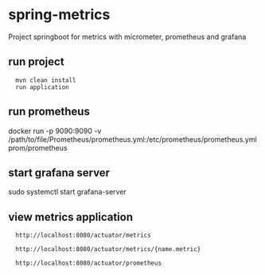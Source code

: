 # spring-metrics
Project springboot for metrics with micrometer, prometheus and grafana

## run project
      mvn clean install
      run application

## run prometheus
docker run -p 9090:9090 -v /path/to/file/Prometheus/prometheus.yml:/etc/prometheus/prometheus.yml prom/prometheus

## start grafana server
sudo systemctl start grafana-server

## view metrics application
      http://localhost:8080/actuator/metrics
      
      http://localhost:8080/actuator/metrics/{name.metric}
      
      http://localhost:8080/actuator/prometheus
